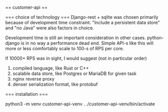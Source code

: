 == customer-api ==


=== choice of technology ===
Django-rest + sqlite was chosen primarily because of development time constraint. "Include a persistent data store" and "no Java" were also factors in choice.

Development time is still an important consideration in other cases. python-django is in no way a performance dead end. Simple API-s like this will more or less comfortably scale to 100-s of RPS per core.


If 10000+ RPS was in sight, I would suggest (not in particular order)
1) compiled language, like Rust or C++
2) scalable data store, like Postgres or MariaDB for given task 
3) nginx reverse proxy
4) denser serialization format, like protobuf


=== installation === 

python3 -m venv customer-api-venv
. ./customer-api-venv/bin/activate
